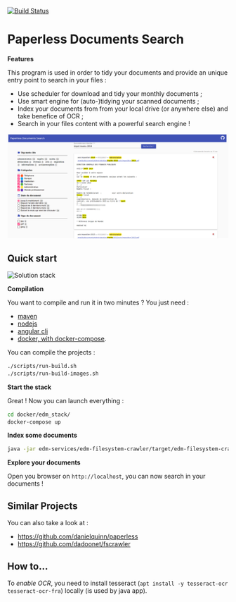 [![Build Status](https://travis-ci.org/xaviermichel/paperless-documents-search.png?branch=develop)](https://travis-ci.org/xaviermichel/paperless-documents-search)

Paperless Documents Search
==========================

**Features**

This program is used in order to tidy your documents and provide an unique entry point to search in your files :

- Use scheduler for download and tidy your monthly documents ;
- Use smart engine for (auto-)tidying your scanned documents ;
- Index your documents from from your local drive (or anywhere else) and take benefice of OCR ;
- Search in your files content with a powerful search engine !

![application web](https://raw.githubusercontent.com/xaviermichel/paperless-documents-search/develop/.documentation-resources/edm_webapp.png)

Quick start
-----------

![Solution stack](https://docs.google.com/drawings/d/1TRDdSgP6r0zwp2dezgcPhncy-NdKfb9r6bKF52U0QUE/pub?w=939&amp;h=643)

**Compilation**

You want to compile and run it in two minutes ? You just need :
- [maven](http://maven.apache.org/download.cgi)
- [nodejs](https://nodejs.org/en/)
- [angular cli](https://cli.angular.io/)
- [docker, with docker-compose](https://docs.docker.com/install/).

You can compile the projects :
```bash
./scripts/run-build.sh
./scripts/run-build-images.sh
```

**Start the stack**

Great ! Now you can launch everything :
```bash
cd docker/edm_stack/
docker-compose up
```

**Index some documents**

```bash
java -jar edm-services/edm-filesystem-crawler/target/edm-filesystem-crawler-*.jar --edm.crawler.fs.edmServerHttpAddress=http://127.0.0.1:80 --edm.crawler.fs.rootPath=/media
```

**Explore your documents**

Open you browser on `http://localhost`, you can now search in your documents !


Similar Projects
----------------

You can also take a look at :
- https://github.com/danielquinn/paperless
- https://github.com/dadoonet/fscrawler

How to...
---------

To *enable OCR*, you need to install tesseract (`apt install -y tesseract-ocr tesseract-ocr-fra`) locally (is used by java app).

